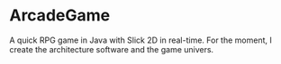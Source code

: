 # ArcadeGame
A quick RPG game in Java with Slick 2D in real-time. For the moment, I create the architecture software and the game univers. 
